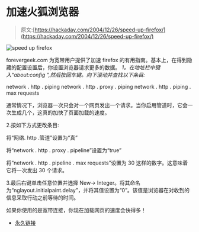 # 加速火狐浏览器

> 原文:[https://hackaday.com/2004/12/26/speed-up-firefox/](https://hackaday.com/2004/12/26/speed-up-firefox/)

![speed up firefox](img/baaef78e1fd86d1a4b6fd8e378183871.png)

forevergeek.com 为宽带用户提供了加速 firefox 的有用指南。基本上，在得到隐藏的配置设置后，你设置浏览器请求更多的数据。
 *1。在地址栏中键入“about:config ”,然后按回车键。向下滚动并查找以下条目:*

network . http . piping network . http . proxy . piping network . http . piping . max requests

通常情况下，浏览器一次只会对一个网页发出一个请求。当你启用管道时，它会一次生成几个，这真的加快了页面加载的速度。

2.按如下方式更改条目:

将“网络. http .管道”设置为“真”

将“network . http . proxy . pipeline”设置为“true”

将“network . http . pipeline . max requests”设置为 30 这样的数字。这意味着它将一次发出 30 个请求。

3.最后右键单击任意位置并选择 New-> Integer。将其命名为“nglayout.initialpaint.delay”，并将其值设置为“0”。该值是浏览器在对收到的信息采取行动之前等待的时间。

如果你使用的是宽带连接，你现在加载网页的速度会快得多！

*   [永久链接](http://forevergeek.com/open_source/make_firefox_faster.php)